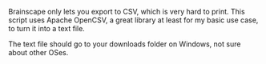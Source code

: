 Brainscape only lets you export to CSV, which is very hard to print. This script uses Apache OpenCSV, a great library at least for my basic use case, to turn it into a text file.

The text file should go to your downloads folder on Windows, not sure about other OSes.
